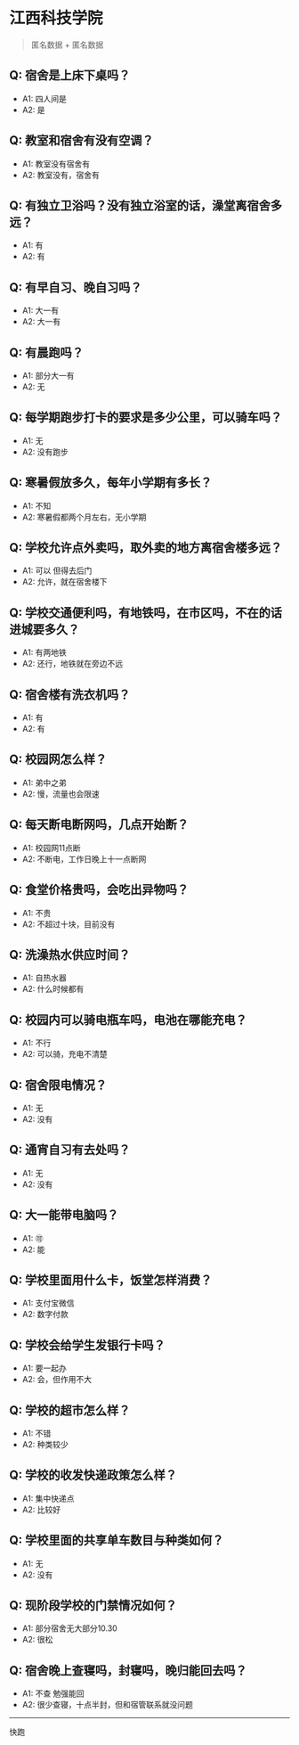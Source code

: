 # 江西科技学院
> 匿名数据 + 匿名数据
## Q: 宿舍是上床下桌吗？
- A1: 四人间是
- A2: 是
## Q: 教室和宿舍有没有空调？
- A1: 教室没有宿舍有
- A2: 教室没有，宿舍有
## Q: 有独立卫浴吗？没有独立浴室的话，澡堂离宿舍多远？
- A1: 有
- A2: 有
## Q: 有早自习、晚自习吗？
- A1: 大一有
- A2: 大一有
## Q: 有晨跑吗？
- A1: 部分大一有
- A2: 无
## Q: 每学期跑步打卡的要求是多少公里，可以骑车吗？
- A1: 无
- A2: 没有跑步
## Q: 寒暑假放多久，每年小学期有多长？
- A1: 不知
- A2: 寒暑假都两个月左右，无小学期
## Q: 学校允许点外卖吗，取外卖的地方离宿舍楼多远？
- A1: 可以 但得去后门
- A2: 允许，就在宿舍楼下
## Q: 学校交通便利吗，有地铁吗，在市区吗，不在的话进城要多久？
- A1: 有两地铁
- A2: 还行，地铁就在旁边不远
## Q: 宿舍楼有洗衣机吗？
- A1: 有
- A2: 有
## Q: 校园网怎么样？
- A1: 弟中之弟
- A2: 慢，流量也会限速
## Q: 每天断电断网吗，几点开始断？
- A1: 校园网11点断
- A2: 不断电，工作日晚上十一点断网
## Q: 食堂价格贵吗，会吃出异物吗？
- A1: 不贵
- A2: 不超过十块，目前没有
## Q: 洗澡热水供应时间？
- A1: 自热水器
- A2: 什么时候都有
## Q: 校园内可以骑电瓶车吗，电池在哪能充电？
- A1: 不行
- A2: 可以骑，充电不清楚
## Q: 宿舍限电情况？
- A1: 无
- A2: 没有
## Q: 通宵自习有去处吗？
- A1: 无
- A2: 没有
## Q: 大一能带电脑吗？
- A1: 🉑
- A2: 能
## Q: 学校里面用什么卡，饭堂怎样消费？
- A1: 支付宝微信
- A2: 数字付款
## Q: 学校会给学生发银行卡吗？
- A1: 要一起办
- A2: 会，但作用不大
## Q: 学校的超市怎么样？
- A1: 不错
- A2: 种类较少
## Q: 学校的收发快递政策怎么样？
- A1: 集中快递点
- A2: 比较好
## Q: 学校里面的共享单车数目与种类如何？
- A1: 无
- A2: 没有
## Q: 现阶段学校的门禁情况如何？
- A1: 部分宿舍无大部分10.30
- A2: 很松
## Q: 宿舍晚上查寝吗，封寝吗，晚归能回去吗？
- A1: 不查 勉强能回
- A2: 很少查寝，十点半封，但和宿管联系就没问题
***
快跑